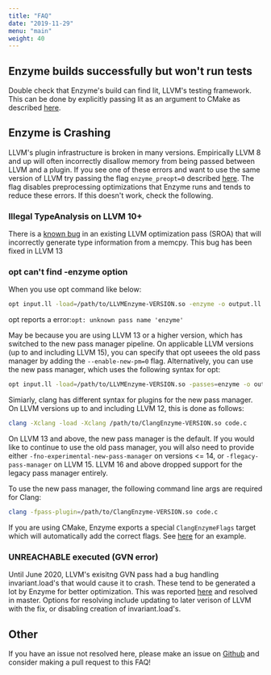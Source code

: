 ```yaml
---
title: "FAQ"
date: "2019-11-29"
menu: "main"
weight: 40
---
```


## Enzyme builds successfully but won't run tests

Double check that Enzyme's build can find lit, LLVM's testing framework. This can be done by explicitly passing lit as an argument to CMake as described [here](/Installation).

## Enzyme is Crashing

LLVM's plugin infrastructure is broken in many versions. Empirically LLVM 8 and up will often incorrectly disallow memory from being passed between LLVM and a plugin. If you see one of these errors and want to use the same version of LLVM try passing the flag `enzyme_preopt=0` described [here](/getting_started/UsingEnzyme). The flag disables preprocessing optimizations that Enzyme runs and tends to reduce these errors. If this doesn't work, check the following.

### Illegal TypeAnalysis on LLVM 10+

There is a [known bug](https://bugs.llvm.org/show_bug.cgi?id=47612) in an existing LLVM optimization pass (SROA) that will incorrectly generate type information from a memcpy. This bug has been fixed in LLVM 13

### opt can't find -enzyme option

When you use opt command like below:
```sh
opt input.ll -load=/path/to/LLVMEnzyme-VERSION.so -enzyme -o output.ll -S
```
opt reports a error:`opt: unknown pass name 'enzyme'`

May be because you are using  LLVM 13 or a higher version, which has switched to the new pass manager pipeline. On applicable LLVM versions (up to and including LLVM 15),
you can specify that opt useees the old pass manager by adding the `--enable-new-pm=0` flag. Alternatively, you can use the new pass manager, which uses the following syntax
for opt:

```sh
opt input.ll -load=/path/to/LLVMEnzyme-VERSION.so -passes=enzyme -o output.ll -S
```

Simiarly, clang has different syntax for plugins for the new pass manager. On LLVM versions up to and including LLVM 12, this is done as follows:
```sh
clang -Xclang -load -Xclang /path/to/ClangEnzyme-VERSION.so code.c
```

On LLVM 13 and above, the new pass manager is the default. If you would like to continue to use the old pass manager, you will also need to provide
either `-fno-experimental-new-pass-manager` on versions <= 14, or `-flegacy-pass-manager` on LLVM 15. LLVM 16 and above dropped support for the legacy pass
manager entirely.

To use the new pass manager, the following command line args are required for Clang:
```sh
clang -fpass-plugin=/path/to/ClangEnzyme-VERSION.so code.c
```

If you are using CMake, Enzyme exports a special `ClangEnzymeFlags` target which will automatically add the correct flags. See [here](https://github.com/EnzymeAD/Enzyme/blob/main/enzyme/test/test_find_package/CMakeLists.txt#L14) for an example.

### UNREACHABLE executed (GVN error)

Until June 2020, LLVM's exisitng GVN pass had a bug handling invariant.load's that would cause it to crash. These tend to be generated a lot by Enzyme for better optimization. This was reported [here](https://bugs.llvm.org/show_bug.cgi?id=46054) and resolved in master. Options for resolving include updating to later verison of LLVM with the fix, or disabling creation of invariant.load's.

## Other

If you have an issue not resolved here, please make an issue on [Github](https://github.com/EnzymeAD/Enzyme) and consider making a pull request to this FAQ!
